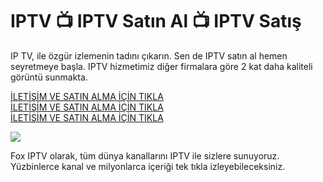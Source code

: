 # IPTV 📺 IPTV Satın Al 📺 IPTV Satış

IP TV, ile özgür izlemenin tadını çıkarın. Sen de IPTV satın al hemen seyretmeye başla. IPTV hizmetimiz diğer firmalara göre 2 kat daha kaliteli görüntü sunmakta.

<a href="https://api.whatsapp.com/send?phone=">İLETİŞİM VE SATIN ALMA İÇİN TIKLA</a><br>
<a href="https://api.whatsapp.com/send?phone=">İLETİŞİM VE SATIN ALMA İÇİN TIKLA</a><br>
<a href="https://api.whatsapp.com/send?phone=">İLETİŞİM VE SATIN ALMA İÇİN TIKLA</a><br>

<a href="https://api.whatsapp.com/send?phone="><img src="https://media.licdn.com/dms/image/v2/D4E12AQHiQlE_ZOyYyg/article-cover_image-shrink_720_1280/article-cover_image-shrink_720_1280/0/1727826028650?e=2147483647&v=beta&t=gchLfq79Kr_dv2Kn6ZYZCnGImb64XJfHjTEc78urrGE"></a>

Fox IPTV olarak, tüm dünya kanallarını IPTV ile sizlere sunuyoruz. Yüzbinlerce kanal ve milyonlarca içeriği tek tıkla izleyebileceksiniz. 
